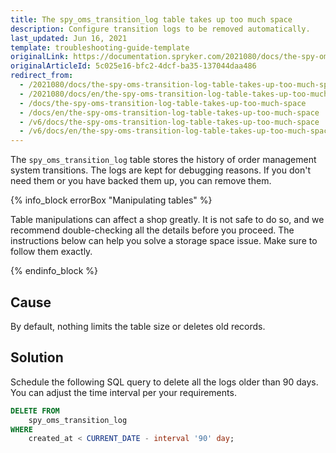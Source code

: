 ```yaml
---
title: The spy_oms_transition_log table takes up too much space
description: Configure transition logs to be removed automatically.
last_updated: Jun 16, 2021
template: troubleshooting-guide-template
originalLink: https://documentation.spryker.com/2021080/docs/the-spy-oms-transition-log-table-takes-up-too-much-space
originalArticleId: 5c025e16-bfc2-4dcf-ba35-137044daa486
redirect_from:
  - /2021080/docs/the-spy-oms-transition-log-table-takes-up-too-much-space
  - /2021080/docs/en/the-spy-oms-transition-log-table-takes-up-too-much-space
  - /docs/the-spy-oms-transition-log-table-takes-up-too-much-space
  - /docs/en/the-spy-oms-transition-log-table-takes-up-too-much-space
  - /v6/docs/the-spy-oms-transition-log-table-takes-up-too-much-space
  - /v6/docs/en/the-spy-oms-transition-log-table-takes-up-too-much-space
---
```


The `spy_oms_transition_log` table stores the history of order management system transitions. The logs are kept for debugging reasons. If you don't need them or you have backed them up, you can remove them.

{% info_block errorBox "Manipulating tables" %}

Table manipulations can affect a shop greatly. It is not safe to do so, and we recommend double-checking all the details before you proceed. The instructions below can help you solve a storage space issue. Make sure to follow them exactly.

{% endinfo_block %}

## Cause

By default, nothing limits the table size or deletes old records.

## Solution

Schedule the following SQL query to delete all the logs older than 90 days. You can adjust the time interval per your requirements.

```sql
DELETE FROM
	spy_oms_transition_log
WHERE
	created_at < CURRENT_DATE - interval '90' day;
```
